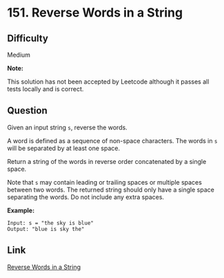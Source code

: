 # 151. Reverse Words in a String

## Difficulty

Medium

**Note:**

This solution has not been accepted by Leetcode although it passes all tests locally and is correct.

## Question

Given an input string `s`, reverse the words.

A word is defined as a sequence of non-space characters. The words in `s` will be separated by at least one space.

Return a string of the words in reverse order concatenated by a single space.

Note that `s` may contain leading or trailing spaces or multiple spaces between two words. The returned string should only have a single space separating the words. Do not include any extra spaces.

**Example:**

```
Input: s = "the sky is blue"
Output: "blue is sky the"
```

## Link

[Reverse Words in a String](https://leetcode.com/problems/reverse-words-in-a-string/)
